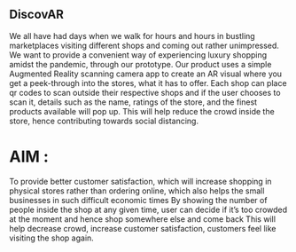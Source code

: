 ## DiscovAR
We all have had days when we walk for hours and hours in bustling marketplaces visiting different shops and coming out rather unimpressed. We want to provide a convenient way of experiencing luxury shopping amidst the pandemic, through our prototype. Our product uses a simple Augmented Reality scanning camera app to create an AR visual where you get a peek-through into the stores, what it has to offer.
Each shop can place qr codes to scan outside their respective shops and if the user chooses to scan it, details such as the name, ratings of the store, and the finest products available will pop up. This will help reduce the crowd inside the store, hence contributing towards social distancing.

# AIM : 
To provide better customer satisfaction, which will increase shopping in physical stores rather than ordering online, which also helps the small businesses in such difficult economic times
By showing the number of people inside the shop at any given time, user can decide if it’s too crowded at the moment and hence shop somewhere else and come back
This will help decrease crowd, increase customer satisfaction, customers feel like visiting the shop again.
